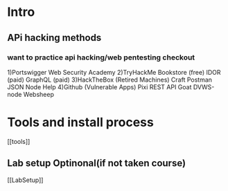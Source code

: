 # Intro
## APi hacking methods
### want to practice api hacking/web pentesting checkout
1)Portswigger
	Web Security Academy
2)TryHackMe
	Bookstore (free)
    IDOR (paid)
    GraphQL (paid)
3)HackTheBox (Retired Machines)
    Craft
    Postman
    JSON
    Node
    Help
4)Github (Vulnerable Apps)
    Pixi
    REST API Goat
    DVWS-node
    Websheep

# Tools and install process
[[tools]]
## Lab setup Optinonal(if not taken course)
[[LabSetup]]
